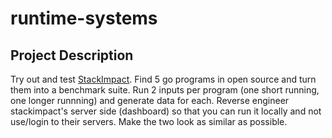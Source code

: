 # runtime-systems
## Project Description
Try out and test [StackImpact](https://stackimpact.com/blog/profiling-go-applications-in-production/). Find 5 go programs in open source and turn them into a benchmark suite. Run 2 inputs per program (one short running, one longer runnning) and generate data for each. Reverse engineer stackimpact's server side (dashboard) so that you can run it locally and not use/login to their servers. Make the two look as similar as possible.
